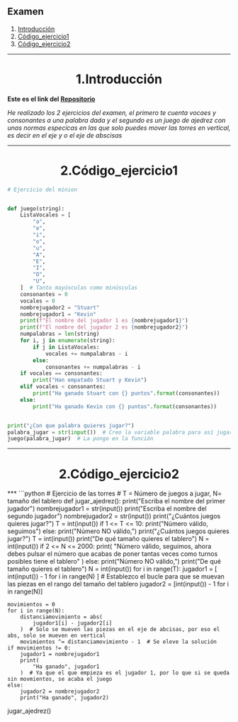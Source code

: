## Examen
1. [Introducción](#Introducción)
2. [Código_ejercicio1](#Código_ejercicio1)
3. [Código_ejercicio2](#Código_ejercicio2)
***


<h1 align="center">1.Introducción</h1>

<B>Este es el link del [Repositorio](https://github.com/Diegodesantos1/Examen)</B>

*He realizado los 2 ejercicios del examen, el primero te cuenta vocaes y consonantes a una palabra dada y el segundo es un juego de ajedrez con unas normas especícas en las que solo puedes mover las torres en vertical, es decir en el eje y o el eje de abscisas*
***

<h1 align="center">2.Código_ejercicio1</h1>

```python
# Ejercicio del minion


def juego(string):
    ListaVocales = [
        "a",
        "e",
        "i",
        "o",
        "u",
        "A",
        "E",
        "I",
        "O",
        "U",
    ]  # Tanto mayúsculas como minúsculas
    consonantes = 0
    vocales = 0
    nombrejugador2 = "Stuart"
    nombrejugador1 = "Kevin"
    print(f"El nombre del jugador 1 es {nombrejugador1}")
    print(f"El nombre del jugador 2 es {nombrejugador2}")
    numpalabras = len(string)
    for i, j in enumerate(string):
        if j in ListaVocales:
            vocales += numpalabras - i
        else:
            consonantes += numpalabras - i
    if vocales == consonantes:
        print("Han empatado Stuart y Kevin")
    elif vocales < consonantes:
        print("Ha ganado Stuart con {} puntos".format(consonantes))
    else:
        print("Ha ganado Kevin con {} puntos".format(consonantes))


print("¿Con que palabra quieres jugar?")
palabra_jugar = str(input())  # Creo la variable palabra para así jugar con ella
juego(palabra_jugar)  # La pongo en la función
```

***
<h1 align="center">2.Código_ejercicio2</h1>
***
```python
# Ejercicio de las torres
# T = Número de juegos a jugar, N= tamaño del tablero
def jugar_ajedrez():
    print("Escriba el nombre del primer jugador")
    nombrejugador1 = str(input())
    print("Escriba el nombre del segundo jugador")
    nombrejugador2 = str(input())
    print("¿Cuántos juegos quieres jugar?")
    T = int(input())
    if 1 <= T <= 10:
        print("Número válido, seguimos")
    else:
        print("Número NO válido,")
        print("¿Cuántos juegos quieres jugar?")
        T = int(input())
    print("De qué tamaño quieres el tablero")
    N = int(input())
    if 2 <= N <= 2000:
        print(
            "Número válido, seguimos, ahora debes pulsar el número que acabas de poner tantas veces como turnos posibles tiene el tablero"
        )
    else:
        print("Número NO válido,")
        print("De qué tamaño quieres el tablero")
        N = int(input())
    for i in range(T):
        jugador1 = [
            int(input()) - 1 for i in range(N)
        ]  # Establezco el bucle para que se muevan las piezas en el rango del tamaño del tablero
        jugador2 = [int(input()) - 1 for i in range(N)]

    movimientos = 0
    for i in range(N):
        distanciamovimiento = abs(
            jugador1[i] - jugador2[i]
        )  # Solo se mueven las piezas en el eje de abcisas, por eso el abs, solo se mueven en vertical
        movimientos ^= distanciamovimiento - 1  # Se eleve la solución
    if movimientos != 0:
        jugador1 = nombrejugador1
        print(
            "Ha ganado", jugador1
        )  # Ya que el que empieza es el jugador 1, por lo que si se queda sin movmientos, se acaba el juego
    else:
        jugador2 = nombrejugador2
        print("Ha ganado", jugador2)


jugar_ajedrez()

